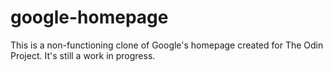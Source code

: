 # google-homepage

This is a non-functioning clone of Google's homepage created for The Odin Project. It's still a work in progress.
